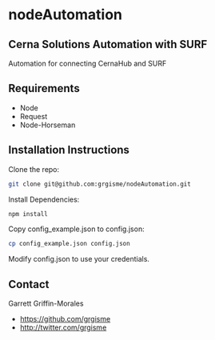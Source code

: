 # nodeAutomation
## Cerna Solutions Automation with SURF
Automation for connecting CernaHub and SURF

## Requirements
* Node
* Request
* Node-Horseman

## Installation Instructions

Clone the repo:
```bash
git clone git@github.com:grgisme/nodeAutomation.git
```
Install Dependencies:
```bash
npm install
```
Copy config_example.json to config.json:
```bash
cp config_example.json config.json
```

Modify config.json to use your credentials.

## Contact

Garrett Griffin-Morales

- https://github.com/grgisme
- http://twitter.com/grgisme